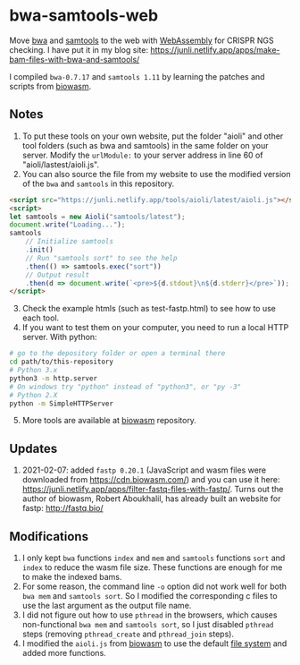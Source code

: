 # bwa-samtools-web
Move [bwa](http://bio-bwa.sourceforge.net/) and [samtools](http://www.htslib.org/) to the web with [WebAssembly](https://webassembly.org/) for CRISPR NGS checking. I have put it in my blog site: https://junli.netlify.app/apps/make-bam-files-with-bwa-and-samtools/

I compiled `bwa-0.7.17` and `samtools 1.11` by learning the patches and scripts from [biowasm](https://github.com/biowasm).

## Notes
1. To put these tools on your own website, put the folder "aioli" and other tool folders (such as bwa and samtools) in the same folder on your server. Modify the `urlModule:` to your server address in line 60 of "aioli/lastest/aioli.js".
2. You can also source the file from my website to use the modified version of the `bwa` and `samtools` in this repository.
```html
<script src="https://junli.netlify.app/tools/aioli/latest/aioli.js"></script>
<script>
let samtools = new Aioli("samtools/latest");
document.write("Loading...");
samtools
    // Initialize samtools
    .init()
    // Run "samtools sort" to see the help
    .then(() => samtools.exec("sort"))
    // Output result
    .then(d => document.write(`<pre>${d.stdout}\n${d.stderr}</pre>`));
</script>
```
3. Check the example htmls (such as test-fastp.html) to see how to use each tool.
4. If you want to test them on your computer, you need to run a local HTTP server. With python:
``` sh
# go to the depository folder or open a terminal there
cd path/to/this-repository
# Python 3.x
python3 -m http.server
# On windows try "python" instead of "python3", or "py -3"
# Python 2.X
python -m SimpleHTTPServer
```
5. More tools are available at [biowasm](https://github.com/biowasm/biowasm) repository.

## Updates

1. 2021-02-07: added `fastp 0.20.1` (JavaScript and wasm files were downloaded from https://cdn.biowasm.com/) and you can use it here: https://junli.netlify.app/apps/filter-fastq-files-with-fastp/. Turns out the author of biowasm, Robert Aboukhalil, has already built an website for fastp: http://fastq.bio/

## Modifications

1. I only kept `bwa` functions `index` and `mem` and `samtools` functions `sort` and `index` to reduce the wasm file size. These functions are enough for me to make the indexed bams.
2. For some reason, the command line `-o` option did not work well for both `bwa mem` and `samtools sort`. So I modified the corresponding c files to use the last argument as the output file name.
3. I did not figure out how to use `pthread` in the browsers, which causes non-functional `bwa mem` and `samtools sort`, so I just disabled `pthread` steps (removing `pthread_create` and `pthread_join` steps).
4. I modified the `aioli.js` from [biowasm](https://github.com/biowasm/biowasm) to use the default [file system](https://emscripten.org/docs/api_reference/Filesystem-API.html) and added more functions.